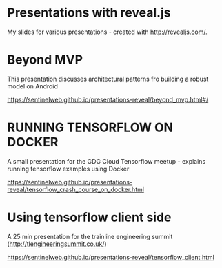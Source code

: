 # Presentations with reveal.js

My slides for various presentations - created with http://revealjs.com/.

# Beyond MVP

This presentation discusses architectural patterns fro building a robust model on Android

https://sentinelweb.github.io/presentations-reveal/beyond_mvp.html#/

# RUNNING TENSORFLOW ON DOCKER

A small presentation for the GDG Cloud Tensorflow meetup - explains running tensorflow examples using Docker

https://sentinelweb.github.io/presentations-reveal/tensorflow_crash_course_on_docker.html

# Using tensorflow client side

A 25 min presentation for the trainline engineering summit (http://tlengineeringsummit.co.uk/)

https://sentinelweb.github.io/presentations-reveal/tensorflow_client.html
